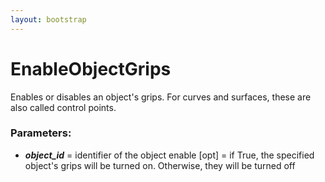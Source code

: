 ```yaml
---
layout: bootstrap
---
```


# EnableObjectGrips

Enables or disables an object's grips. For curves and surfaces, these are
        also called control points.
        

### Parameters:

- ***object_id*** = identifier of the object
enable [opt] = if True, the specified object's grips will be turned on.
  Otherwise, they will be turned off
        


